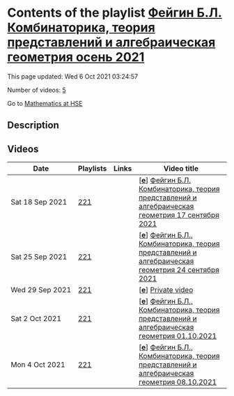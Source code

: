 # Contents of the playlist [Фейгин Б.Л.  Комбинаторика, теория представлений и алгебраическая геометрия осень 2021](https://www.youtube.com/playlist?list=PLq3E5oubNNoCRwPy-7ysuwTeYqp3Cj0gt)

This page updated: Wed 6 Oct 2021 03:24:57

Number of videos: [5](#videos)

Go to [Mathematics at HSE](../README.md)

## Description



## Videos

|Date|Playlists|Links|Video title|
|---|---|---|---|
| Sat&nbsp;18&nbsp;Sep&nbsp;2021 | [221](../playlists/221 "Фейгин Б.Л.  Комбинаторика, теория представлений и алгебраическая геометрия осень 2021") |  | [[**e**](https://studio.youtube.com/video/7ekDXK4TrU8/edit "Edit")] [Фейгин Б.Л.  Комбинаторика, теория представлений и алгебраическая геометрия  17 сентября 2021](https://www.youtube.com/watch?v=7ekDXK4TrU8&list=PLq3E5oubNNoCRwPy-7ysuwTeYqp3Cj0gt) |
| Sat&nbsp;25&nbsp;Sep&nbsp;2021 | [221](../playlists/221 "Фейгин Б.Л.  Комбинаторика, теория представлений и алгебраическая геометрия осень 2021") |  | [[**e**](https://studio.youtube.com/video/YovlzppwrkE/edit "Edit")] [Фейгин Б.Л.,  Комбинаторика, теория представлений и алгебраическая геометрия  24 сентября 2021](https://www.youtube.com/watch?v=YovlzppwrkE&list=PLq3E5oubNNoCRwPy-7ysuwTeYqp3Cj0gt) |
| Wed&nbsp;29&nbsp;Sep&nbsp;2021 | [221](../playlists/221 "Фейгин Б.Л.  Комбинаторика, теория представлений и алгебраическая геометрия осень 2021") |  | [[**e**](https://studio.youtube.com/video/YvQTLMdNzAM/edit "Edit")] [Private video](https://www.youtube.com/watch?v=YvQTLMdNzAM&list=PLq3E5oubNNoCRwPy-7ysuwTeYqp3Cj0gt "This video is private.") |
| Sat&nbsp;2&nbsp;Oct&nbsp;2021 | [221](../playlists/221 "Фейгин Б.Л.  Комбинаторика, теория представлений и алгебраическая геометрия осень 2021") |  | [[**e**](https://studio.youtube.com/video/uLIlRDV3PZM/edit "Edit")] [Фейгин Б.Л.,  Комбинаторика, теория представлений и алгебраическая геометрия  01.10.2021](https://www.youtube.com/watch?v=uLIlRDV3PZM&list=PLq3E5oubNNoCRwPy-7ysuwTeYqp3Cj0gt) |
| Mon&nbsp;4&nbsp;Oct&nbsp;2021 | [221](../playlists/221 "Фейгин Б.Л.  Комбинаторика, теория представлений и алгебраическая геометрия осень 2021") |  | [[**e**](https://studio.youtube.com/video/Dhqthekfops/edit "Edit")] [Фейгин Б.Л.,  Комбинаторика, теория представлений и алгебраическая геометрия  08.10.2021](https://www.youtube.com/watch?v=Dhqthekfops&list=PLq3E5oubNNoCRwPy-7ysuwTeYqp3Cj0gt) |
